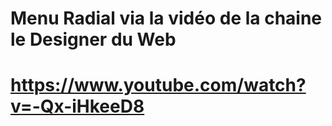 # Menu Radial via la vidéo de la chaine le Designer du Web
#  https://www.youtube.com/watch?v=-Qx-iHkeeD8
